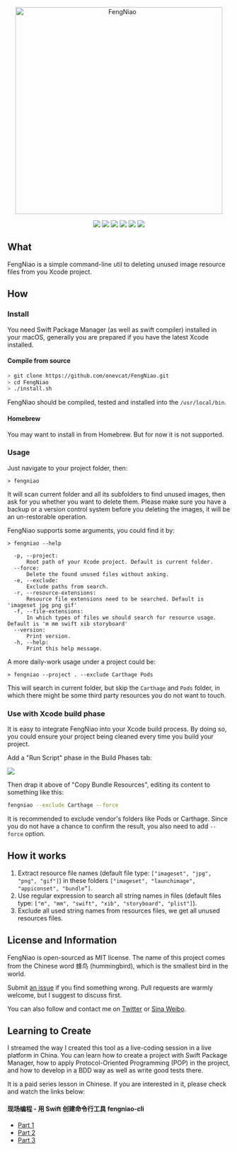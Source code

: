 <p align="center">
<img src="https://raw.githubusercontent.com/onevcat/FengNiao/assets/logo.png" alt="FengNiao" title="FengNiao" width="468"/>
</p>

<p align="center">
<a href="https://travis-ci.org/onevcat/FengNiao"><img src="https://img.shields.io/travis/onevcat/FengNiao/master.svg"></a>
<a href="https://swift.org/package-manager/"><img src="https://img.shields.io/badge/swift-4.0-brightgreen.svg"/></a>
<a href="https://swift.org/package-manager/"><img src="https://img.shields.io/badge/SPM-ready-orange.svg"></a>
<a href="https://raw.githubusercontent.com/onevcat/Kingfisher/master/LICENSE"><img src="https://img.shields.io/cocoapods/l/Kingfisher.svg?style=flat"></a>
<a href="https://swift.org/package-manager/"><img src="https://img.shields.io/badge/platform-macos%20|%20Linux-blue.svg"/></a>
<a href="https://codecov.io/gh/onevcat/Hedwig"><img src="https://codecov.io/gh/onevcat/Hedwig/branch/master/graph/badge.svg"/></a>
</p>

## What

FengNiao is a simple command-line util to deleting unused image resource files from you Xcode project.

## How

### Install

You need Swift Package Manager (as well as swift compiler) installed in your macOS, generally you are prepared if you have the latest Xcode installed.

#### Compile from source

```bash
> git clone https://github.com/onevcat/FengNiao.git
> cd FengNiao
> ./install.sh
```

FengNiao should be compiled, tested and installed into the `/usr/local/bin`.

#### Homebrew

You may want to install in from Homebrew. But for now it is not supported.

### Usage

Just navigate to your project folder, then:

```shell
> fengniao
```

It will scan current folder and all its subfolders to find unused images, then ask for you whether you want to delete them. Please make sure you have a backup or a version control system before you deleting the images, it will be an un-restorable operation.

FengNiao supports some arguments, you could find it by:

```shell
> fengniao --help

  -p, --project:
      Root path of your Xcode project. Default is current folder.
  --force:
      Delete the found unused files without asking.
  -e, --exclude:
      Exclude paths from search.
  -r, --resource-extensions:
      Resource file extensions need to be searched. Default is 'imageset jpg png gif'
  -f, --file-extensions:
      In which types of files we should search for resource usage. Default is 'm mm swift xib storyboard'
  --version:
      Print version.
  -h, --help:
      Print this help message.
```

A more daily-work usage under a project could be:

```shell
> fengniao --project . --exclude Carthage Pods
```

This will search in current folder, but skip the `Carthage` and `Pods` folder, in which there might be some third party resources you do not want to touch.

### Use with Xcode build phase

It is easy to integrate FengNiao into your Xcode build process. By doing so, you could ensure your project being cleaned every time you build your project. 

Add a "Run Script" phase in the Build Phases tab:

![](http://i.imgur.com/Un8oYx7.png)

Then drap it above of "Copy Bundle Resources", editing its content to something like this:

```bash
fengniao --exclude Carthage --force
```

It is recommended to exclude vendor's folders like Pods or Carthage. Since you do not have a chance to confirm the result, you also need to add `--force` option.

## How it works

1. Extract resource file names (default file type: `["imageset", "jpg", "png", "gif"]`) in these folders `["imageset", "launchimage", "appiconset", "bundle”]`. 
2. Use regular expression to search all string names in files (default files type: `["m", "mm", "swift", "xib", "storyboard", "plist"]`).
3. Exclude all used string names from resources files, we get all unused resources files.

## License and Information

FengNiao is open-sourced as MIT license. The name of this project comes from the Chinese word 蜂鸟 (hummingbird), which is the smallest bird in the world.

Submit [an issue](https://github.com/onevcat/FengNiao/issues/new) if you find something wrong. Pull requests are warmly welcome, but I suggest to discuss first.

You can also follow and contact me on [Twitter](http://twitter.com/onevcat) or [Sina Weibo](http://weibo.com/onevcat).

## Learning to Create

I streamed the way I created this tool as a live-coding session in a live platform in China. You can learn how to create a project with Swift Package Manager, how to apply Protocol-Oriented Programming (POP) in the project, and how to develop in a BDD way as well as write good tests there. 

It is a paid series lesson in Chinese. If you are interested in it, please check and watch the links below:

#### 现场编程 - 用 Swift 创建命令行工具 fengniao-cli

- [Part 1](http://m.quzhiboapp.com/?liveId=391&fromUserId=12049)
- [Part 2](http://m.quzhiboapp.com/?liveId=401&fromUserId=12049)
- [Part 3](http://m.quzhiboapp.com/?liveId=409&fromUserId=12049)


